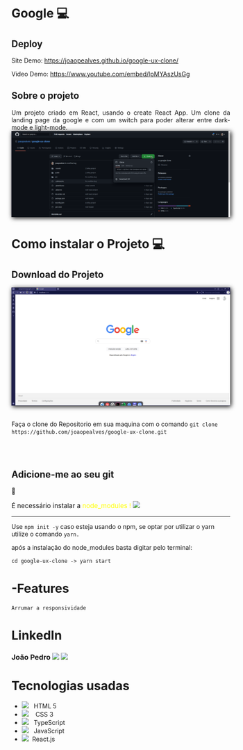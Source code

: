 # Google 💻

## Deploy

Site Demo: https://joaopealves.github.io/google-ux-clone/

Video Demo: https://www.youtube.com/embed/lpMYAszUsGg

## Sobre o projeto

<div align="justify">
Um projeto criado em React, usando o create React App. Um clone da landing page da google e com um switch para poder alterar entre dark-mode e light-mode.
<br>

<img src="./gitDocs/gitClone.png" alt="" srcset="" style="box-shadow: 2px 2px 10px black">
</div>

<h1> Como instalar o Projeto 💻</h1>
<h2>Download do Projeto</h2>
    <img src="./gitDocs/googleLanding.png" alt="" srcset="" style="box-shadow: 2px 2px 10px black">
    <br><br>
    <p>Faça o clone do Repositorio em sua maquina com o comando <code>git clone https://github.com/joaopealves/google-ux-clone.git</code></p>

<br><br>

<h2><strong>Adicione-me ao seu git</strong> </h2>🚀

<p style="font-size:15px;">É necessário instalar a <span style="color: yellow; ">node_modules ! </span><img src="https://upload.wikimedia.org/wikipedia/commons/9/99/OOjs_UI_icon_alert-yellow.svg" width="13px"/></p>
<hr>

Use <code>npm init -y</code> caso esteja usando o npm, se optar por utilizar o yarn utilize o comando <code>yarn.</code>

<p>após a instalação do node_modules basta digitar pelo terminal:</p>

    cd google-ux-clone -> yarn start

# -Features

    Arrumar a responsividade

# LinkedIn

<h3>João Pedro <a target="_blank" href="https://www.spiner.com.br/wp-content/uploads/2019/02/midias-sociais-linkedin-icon.png"><img src="gitDocs/linkedin.png" height="15px"></a> <a target="_blank" href="https://github.com/joaopealves"><img src="https://github.githubassets.com/images/modules/logos_page/GitHub-Mark.png" height="15px"></a><h3>

# Tecnologias usadas

<ul>
    <li><img src="https://camo.githubusercontent.com/89b180af4cb1e0c5dd1f20f0fb53546911b80e3ed18dd7556287c3cc8a264d52/68747470733a2f2f6d656469612e67697068792e636f6d2f6d656469612f584178796c524d43647062455755417672382f736f757263652e676966" height="20px">&nbsp;&nbsp;&nbsp;HTML 5</li>
    <li><img src="https://camo.githubusercontent.com/264ad89d9f5942d631891d13c4d510638574422345bccbf3f15bfd35cc324197/68747470733a2f2f6d656469612e67697068792e636f6d2f6d656469612f667345615a6c644e43384131504a336d77702f736f757263652e676966" height="20px">&nbsp;&nbsp;&nbsp; CSS 3 </li>
    <li><img src="https://miro.medium.com/max/700/1*mn6bOs7s6Qbao15PMNRyOA.png" height="15px">&nbsp;&nbsp;&nbsp;TypeScript</li>
    <li><img src="https://camo.githubusercontent.com/3a063022f7d12672da0e2b73b9fdc7c8aa01f925d8ef3e1fc6d3f8f922f5d2b9/68747470733a2f2f6d656469612e67697068792e636f6d2f6d656469612f6c6e377a32655772696951416c6c6656636e2f736f757263652e676966" height="15px">&nbsp;&nbsp;&nbsp;JavaScript</li>
    <li><img src="https://camo.githubusercontent.com/b01832fbf6e1414ec1a9f55d3daf4c968872334b9af479cfbc8fe6dbad00bfdc/68747470733a2f2f6d656469612e67697068792e636f6d2f6d656469612f654e41736a4f353574506267616f72376d612f736f757263652e676966" height="15px">&nbsp;&nbsp;React.js</li>

</ul>
